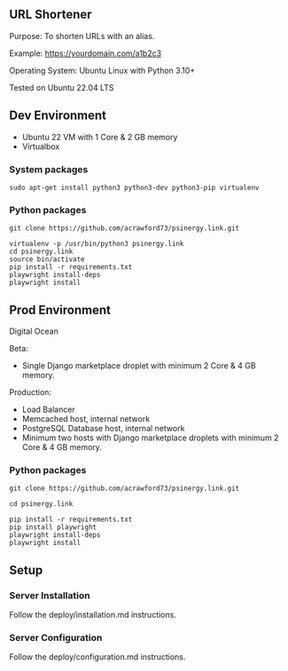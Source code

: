 ## URL Shortener

Purpose: To shorten URLs with an alias.

Example: https://yourdomain.com/a1b2c3

Operating System: Ubuntu Linux with Python 3.10+

Tested on Ubuntu 22.04 LTS

## Dev Environment

- Ubuntu 22 VM with 1 Core & 2 GB memory
- Virtualbox

### System packages

```code
sudo apt-get install python3 python3-dev python3-pip virtualenv
```

### Python packages

```code
git clone https://github.com/acrawford73/psinergy.link.git

virtualenv -p /usr/bin/python3 psinergy.link
cd psinergy.link
source bin/activate
pip install -r requirements.txt
playwright install-deps
playwright install
```

## Prod Environment

Digital Ocean

Beta:

- Single Django marketplace droplet with minimum 2 Core & 4 GB memory.

Production:

- Load Balancer
- Memcached host, internal network
- PostgreSQL Database host, internal network
- Minimum two hosts with Django marketplace droplets with minimum 2 Core & 4 GB memory.

### Python packages

```code
git clone https://github.com/acrawford73/psinergy.link.git

cd psinergy.link

pip install -r requirements.txt
pip install playwright
playwright install-deps
playwright install
```

## Setup

### Server Installation

Follow the deploy/installation.md instructions.

### Server Configuration

Follow the deploy/configuration.md instructions.

